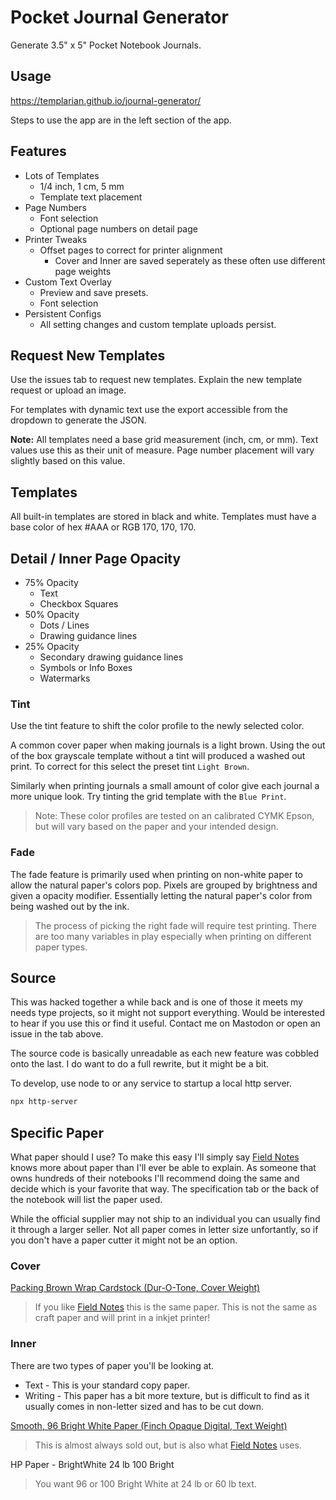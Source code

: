 # Pocket Journal Generator

Generate 3.5" x 5" Pocket Notebook Journals.

## Usage

https://templarian.github.io/journal-generator/

Steps to use the app are in the left section of the app.

## Features

- Lots of Templates
  - 1/4 inch, 1 cm, 5 mm
  - Template text placement
- Page Numbers
  - Font selection
  - Optional page numbers on detail page
- Printer Tweaks
  - Offset pages to correct for printer alignment
    - Cover and Inner are saved seperately as these often use different page weights
- Custom Text Overlay
  - Preview and save presets.
  - Font selection
- Persistent Configs
  - All setting changes and custom template uploads persist.

## Request New Templates

Use the issues tab to request new templates. Explain the new template request or upload an image.

For templates with dynamic text use the export accessible from the dropdown to generate the JSON.

**Note:** All templates need a base grid measurement (inch, cm, or mm). Text values use this as their unit of measure. Page number placement will vary slightly based on this value.

## Templates

All built-in templates are stored in black and white. Templates must have a base color of hex #AAA or RGB 170, 170, 170.

## Detail / Inner Page Opacity

- 75% Opacity
  - Text
  - Checkbox Squares
- 50% Opacity
  - Dots / Lines
  - Drawing guidance lines
- 25% Opacity
  - Secondary drawing guidance lines
  - Symbols or Info Boxes
  - Watermarks

### Tint

Use the tint feature to shift the color profile to the newly selected color.

A common cover paper when making journals is a light brown. Using the out of the box grayscale template without a tint will produced a washed out print. To correct for this select the preset tint `Light Brown`.

Similarly when printing journals a small amount of color give each journal a more unique look. Try tinting the grid template with the `Blue Print`.

> Note: These color profiles are tested on an calibrated CYMK Epson, but will vary based on the paper and your intended design.

### Fade

The fade feature is primarily used when printing on non-white paper to allow the natural paper's colors pop. Pixels are grouped by brightness and given a opacity modifier. Essentially letting the natural paper's color from being washed out by the ink.

> The process of picking the right fade will require test printing. There are too many variables in play especially when printing on different paper types.

## Source

This was hacked together a while back and is one of those it meets my needs type projects, so it might not support everything. Would be interested to hear if you use this or find it useful. Contact me on Mastodon or open an issue in the tab above.

The source code is basically unreadable as each new feature was cobbled onto the last. I do want to do a full rewrite, but it might be a bit.

To develop, use node to or any service to startup a local http server.

```bash
npx http-server
```

## Specific Paper

What paper should I use? To make this easy I'll simply say [Field Notes](https://fieldnotesbrand.com/) knows more about paper than I'll ever be able to explain. As someone that owns hundreds of their notebooks I'll recommend doing the same and decide which is your favorite that way. The specification tab or the back of the notebook will list the paper used.

While the official supplier may not ship to an individual you can usually find it through a larger seller. Not all paper comes in letter size unfortantly, so if you don't have a paper cutter it might not be an option.

### Cover

[Packing Brown Wrap Cardstock (Dur-O-Tone, Cover Weight)](https://www.frenchpaper.com/products/packing-brown-wrap-cardstock-dur-o-tone-cover?variant=39835421245619)
> If you like [Field Notes](https://fieldnotesbrand.com/products/original-kraft) this is the same paper. This is not the same as craft paper and will print in a inkjet printer!

### Inner

There are two types of paper you'll be looking at.
- Text - This is your standard copy paper.
- Writing - This paper has a bit more texture, but is difficult to find as it usually comes in non-letter sized and has to be cut down.

[Smooth, 96 Bright White Paper (Finch Opaque Digital, Text Weight)](https://www.frenchpaper.com/products/smooth-96-white-paper-finch-opaque-digital-text-weight)
> This is almost always sold out, but is also what [Field Notes](https://fieldnotesbrand.com/products/original-kraft) uses.

HP Paper - BrightWhite 24 lb 100 Bright
> You want 96 or 100 Bright White at 24 lb or 60 lb text.
